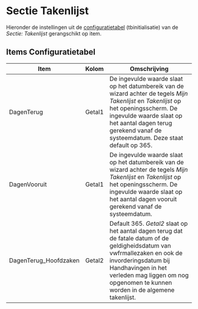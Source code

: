 # Sectie Takenlijst

Hieronder de instellingen uit de [configuratietabel](/docs/instellen_inrichten/configuratie.md) (tbinitialisatie) van de *Sectie: Takenlijst* gerangschikt op item.

## Items Configuratietabel

| Item | Kolom | Omschrijving |
|---|---|---|
| DagenTerug | Getal1 |De ingevulde waarde slaat op het datumbereik van de wizard achter de tegels *Mijn Takenlijst* en *Takenlijst* op het openingsscherm. De ingevulde waarde slaat op het aantal dagen terug gerekend vanaf de systeemdatum. Deze staat default op 365. |
| DagenVooruit | Getal1 |De ingevulde waarde slaat op het datumbereik van de wizard achter de tegels *Mijn Takenlijst* en *Takenlijst* op het openingsscherm. De ingevulde waarde slaat op het aantal dagen vooruit gerekend vanaf de systeemdatum. |
| DagenTerug_Hoofdzaken | Getal2 |Default 365. *Getal2* slaat op het aantal dagen terug dat de fatale datum of de geldigheidsdatum van vwfrmallezaken en ook de invorderingsdatum bij Handhavingen in het verleden mag liggen om nog opgenomen te kunnen worden in de algemene takenlijst. |
